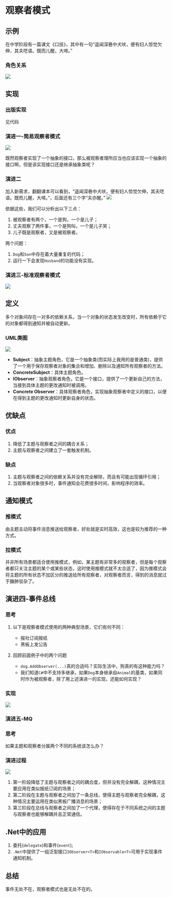 # 观察者模式
## 示例
在中学阶段有一篇课文《口技》，其中有一句“遥闻深巷中犬吠，便有妇人惊觉欠伸，其夫呓语。既而儿醒，大啼。”

### 角色关系
![](images/observer1.png)

## 实现
### 出版实现
见代码

### 演进一-简易观察者模式
![](images/observer2.png)

既然观察者实现了一个抽象的接口，那么被观察者理所应当也应该实现一个抽象的接口啊，但是该实现接口还是继承抽象类呢？

### 演进二
加入新需求，翻翻课本可以看到，“遥闻深巷中犬吠，便有妇人惊觉欠伸，其夫呓语。既而儿醒，大啼。”，后面还有三个字“夫亦醒。”
![](images/observer3.png)

依据这些，我们可以分析出以下三点：
1. 被观察者有两个，一个是狗，一个是儿子；
2. 丈夫观察了两件事，一个是狗叫，一个是儿子哭；
3. 儿子既是观察者，又是被观察者。

两个问题：
1. `Dog`和`Son`中存在着大量重复的代码；
2. 运行一下会发现`Husband`的功能没有实现。

### 演进三-标准观察者模式
![](images/observer4.png)

## 定义
多个对象间存在一对多的依赖关系，当一个对象的状态发生改变时，所有依赖于它的对象都得到通知并被自动更新。
### UML类图
![](images/observer5.png)

- **Subject**：抽象主题角色，它是一个抽象类(而实际上我用的是普通类)，提供了一个用于保存观察者对象的集合和增加、删除以及通知所有观察者的方法。
- **ConcreteSubject**：具体主题角色。
- **IObserver**：抽象观察者角色，它是一个接口，提供了一个更新自己的方法，当接到具体主题的更改通知时被调用。
- **Concrete Observer**：具体观察者角色，实现抽象观察者中定义的接口，以便在得到主题的更改通知时更新自身的状态。

## 优缺点
### 优点
1. 降低了主题与观察者之间的耦合关系；
2. 主题与观察者之间建立了一套触发机制。
### 缺点
1. 主题与观察者之间的依赖关系并没有完全解除，而且有可能出现循环引用；
2. 当观察者对象很多时，事件通知会花费很多时间，影响程序的效率。

## 通知模式

### 推模式
由主题主动将事件消息推送给观察者，好处就是实时高效，这也是较为推荐的一种方式。
### 拉模式
并非所有场景都适合使用推模式，例如，某主题有非常多的观察者，但是每个观察者都只关注主题的某个或某些状态，这时使用推模式就不太合适了，因为推模式会将主题的所有状态不加区分的推送给所有观察者，对观察者而言，得到的消息就过于臃肿驳杂了。

## 演进四-事件总线
### 思考
1. 以下是观察者模式使用的两种典型场景，它们有何不同：
    - 报社订阅报纸
    - 黑板上发公告

2. 回顾前面例子中的两个问题
    - `dog.AddObserver(...)`真的合适吗？实际生活中，狗真的有这种能力吗？
    - 我们知道`C#`中不支持多继承，如果`Dog`本身继承自`Animal`的基类，如果同时作为被观察者，除了用上述演进一的实现，还能如何实现？

### 实现
![](images/observer6.png)

### 演进五-MQ
### 思考
如果主题和观察者分属两个不同的系统该怎么办？

### 演进过程
![](images/observer7.png)

1. 第一阶段降低了主题与观察者之间的耦合度，但并没有完全解耦，这种情况主要应用在类似报纸订阅的场景；
2. 第二阶段在主题与观察者之间加了一条总线，使得主题与观察者完全解耦，这种情况主要运用在类似黑板广播消息的场景；
3. 第三阶段在总线与观察者之间加了一个代理，使得存在于不同系统之间的主题与观察者也能够解耦并且正常通信。

## .Net中的应用
1. 委托(`delegate`)和事件(`event`);
2. `.Net`中提供了一组泛型接口`IObserver<T>`和`IObservable<T>`可用于实现事件通知机制。

## 总结
事件无处不在，观察者模式也是无处不在的。